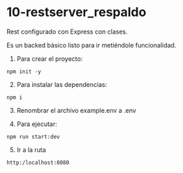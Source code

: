 # 10-restserver_respaldo

Rest configurado con Express con clases.

Es un backed básico listo para ir metiéndole funcionalidad.

1. Para crear el proyecto:

```
npm init -y
```

2. Para instalar las dependencias:

```
npm i
```

3. Renombrar el archivo example.env a .env

4. Para ejecutar:

```
npm run start:dev
```

5. Ir a la ruta

```
http:/localhost:8080
```
